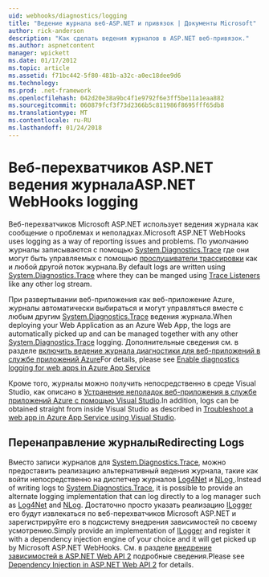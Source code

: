 ```yaml
---
uid: webhooks/diagnostics/logging
title: "Ведение журнала веб-ASP.NET и привязок | Документы Microsoft"
author: rick-anderson
description: "Как сделать ведения журналов в ASP.NET веб-привязок."
ms.author: aspnetcontent
manager: wpickett
ms.date: 01/17/2012
ms.topic: article
ms.assetid: f71bc442-5f80-481b-a32c-a0ec18dee9d6
ms.technology: 
ms.prod: .net-framework
ms.openlocfilehash: 042d20e38a9bc4f1e9792f6e3ff5be11a1eaa882
ms.sourcegitcommit: 060879fcf3f73d2366b5c811986f8695fff65db8
ms.translationtype: MT
ms.contentlocale: ru-RU
ms.lasthandoff: 01/24/2018
---
```

# <a name="aspnet-webhooks-logging"></a><span data-ttu-id="909e9-103">Веб-перехватчиков ASP.NET ведения журнала</span><span class="sxs-lookup"><span data-stu-id="909e9-103">ASP.NET WebHooks logging</span></span>

<span data-ttu-id="909e9-104">Веб-перехватчиков Microsoft ASP.NET использует ведения журнала как сообщение о проблемах и неполадках.</span><span class="sxs-lookup"><span data-stu-id="909e9-104">Microsoft ASP.NET WebHooks uses logging as a way of reporting issues and problems.</span></span> <span data-ttu-id="909e9-105">По умолчанию журналы записываются с помощью [System.Diagnostics.Trace](https://msdn.microsoft.com/library/system.diagnostics.trace) где они могут быть управляемых с помощью [прослушиватели трассировки](https://msdn.microsoft.com/library/system.diagnostics.tracelistener.aspx) как и любой другой поток журнала.</span><span class="sxs-lookup"><span data-stu-id="909e9-105">By default logs are written using [System.Diagnostics.Trace](https://msdn.microsoft.com/library/system.diagnostics.trace) where they can be manged using [Trace Listeners](https://msdn.microsoft.com/library/system.diagnostics.tracelistener.aspx) like any other log stream.</span></span>

<span data-ttu-id="909e9-106">При развертывании веб-приложения как веб-приложение Azure, журналы автоматически выбираться и могут управляться вместе с любым другим [System.Diagnostics.Trace](https://msdn.microsoft.com/library/system.diagnostics.trace) ведения журнала.</span><span class="sxs-lookup"><span data-stu-id="909e9-106">When deploying your Web Application as an Azure Web App, the logs are automatically picked up and can be managed together with any other [System.Diagnostics.Trace](https://msdn.microsoft.com/library/system.diagnostics.trace) logging.</span></span> <span data-ttu-id="909e9-107">Дополнительные сведения см. в разделе [включить ведение журнала диагностики для веб-приложений в службе приложений Azure](https://azure.microsoft.com/documentation/articles/web-sites-enable-diagnostic-log/)</span><span class="sxs-lookup"><span data-stu-id="909e9-107">For details, please see [Enable diagnostics logging for web apps in Azure App Service](https://azure.microsoft.com/documentation/articles/web-sites-enable-diagnostic-log/)</span></span>

<span data-ttu-id="909e9-108">Кроме того, журналы можно получить непосредственно в среде Visual Studio, как описано в [Устранение неполадок веб-приложения в службе приложений Azure с помощью Visual Studio](https://azure.microsoft.com/documentation/articles/web-sites-dotnet-troubleshoot-visual-studio/#webserverlogs).</span><span class="sxs-lookup"><span data-stu-id="909e9-108">In addition, logs can be obtained straight from inside Visual Studio as described in [Troubleshoot a web app in Azure App Service using Visual Studio](https://azure.microsoft.com/documentation/articles/web-sites-dotnet-troubleshoot-visual-studio/#webserverlogs).</span></span>

## <a name="redirecting-logs"></a><span data-ttu-id="909e9-109">Перенаправление журналы</span><span class="sxs-lookup"><span data-stu-id="909e9-109">Redirecting Logs</span></span>

<span data-ttu-id="909e9-110">Вместо записи журналов для [System.Diagnostics.Trace](https://msdn.microsoft.com/library/system.diagnostics.trace), можно предоставить реализацию альтернативный ведения журнала, такие как войти непосредственно на диспетчер журналов [Log4Net](http://logging.apache.org/log4net/) и [NLog ](http://nlog-project.org/).</span><span class="sxs-lookup"><span data-stu-id="909e9-110">Instead of writing logs to [System.Diagnostics.Trace](https://msdn.microsoft.com/library/system.diagnostics.trace), it is possible to provide an alternate logging implementation that can log directly to a log manager such as [Log4Net](http://logging.apache.org/log4net/) and [NLog](http://nlog-project.org/).</span></span> <span data-ttu-id="909e9-111">Достаточно просто указать реализацию [ILogger](https://github.com/aspnet/WebHooks/blob/master/src/Microsoft.AspNet.WebHooks.Common/Diagnostics/ILogger.cs) его будут извлекаться по веб-перехватчиков Microsoft ASP.NET и зарегистрируйте его в подсистему внедрения зависимостей по своему усмотрению.</span><span class="sxs-lookup"><span data-stu-id="909e9-111">Simply provide an implementation of [ILogger](https://github.com/aspnet/WebHooks/blob/master/src/Microsoft.AspNet.WebHooks.Common/Diagnostics/ILogger.cs) and register it with a dependency injection engine of your choice and it will get picked up by Microsoft ASP.NET WebHooks.</span></span> <span data-ttu-id="909e9-112">См. в разделе [внедрение зависимостей в ASP.NET Web API 2](https://www.asp.net/web-api/overview/advanced/dependency-injection) подробные сведения.</span><span class="sxs-lookup"><span data-stu-id="909e9-112">Please see [Dependency Injection in ASP.NET Web API 2](https://www.asp.net/web-api/overview/advanced/dependency-injection) for details.</span></span>
